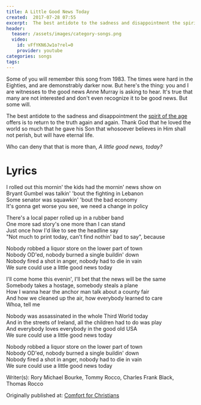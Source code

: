 ```yaml
---
title: A Little Good News Today
created:  2017-07-28 07:55
excerpt:  The best antidote to the sadness and disappointment the spirit of the age offers is to return to the truth again and again.  Thank God that he loved the world so much that he gave his Son that whosoever believes in Him shall not perish, but will have eternal life.  
header:
  teaser: /assets/images/category-songs.png
  video:
    id: vFfYKN6Jw1o?rel=0
    provider: youtube 
categories: songs
tags: 
---
```


Some of you will remember this song from 1983.  The times were hard in the Eighties, and are demonstrably darker now.  But here's the thing: you and I are witnesses to the good news Anne Murray is asking to hear.  It's true that many are not interested and don't even recognize it to be good news.  But some will.

The best antidote to the sadness and disappointment the [spirit of the age](/ever-wonder/true-history-satan/) offers is to return to the truth again and again.  Thank God that he loved the world so much that he gave his Son that whosoever believes in Him shall not perish, but will have eternal life.  

Who can deny that that is more than, *A little good news, today?*

# Lyrics

I rolled out this mornin' the kids had the mornin' news show on  
Bryant Gumbel was talkin' 'bout the fighting in Lebanon  
Some senator was squawkin' 'bout the bad economy  
It's gonna get worse you see, we need a change in policy  

There's a local paper rolled up in a rubber band  
One more sad story's one more than I can stand  
Just once how I'd like to see the headline say  
"Not much to print today, can't find nothin' bad to say", because  

Nobody robbed a liquor store on the lower part of town  
Nobody OD'ed, nobody burned a single buildin' down  
Nobody fired a shot in anger, nobody had to die in vain  
We sure could use a little good news today  

I'll come home this evenin', I'll bet that the news will be the same  
Somebody takes a hostage, somebody steals a plane  
How I wanna hear the anchor man talk about a county fair  
And how we cleaned up the air, how everybody learned to care  
Whoa, tell me  

Nobody was assassinated in the whole Third World today  
And in the streets of Ireland, all the children had to do was play  
And everybody loves everybody in the good old USA  
We sure could use a little good news today  

Nobody robbed a liquor store on the lower part of town  
Nobody OD'ed, nobody burned a single buildin' down  
Nobody fired a shot in anger, nobody had to die in vain  
We sure could use a little good news today  

Writer(s): Rory Michael Bourke, Tommy Rocco, Charles Frank Black, Thomas Rocco

<div>Originally published at: <a href='http://www.alecsatin.com/'>Comfort for Christians</a></div>